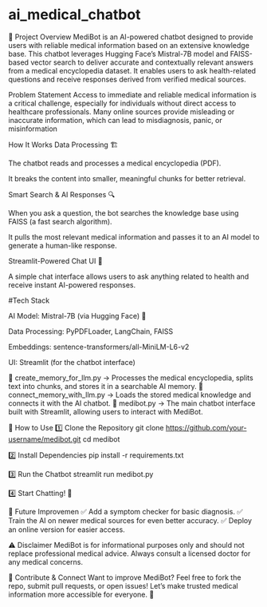 # ai_medical_chatbot

📌 Project Overview
MediBot is an AI-powered chatbot designed to provide users with reliable medical information based on an extensive knowledge base. This chatbot leverages Hugging Face’s Mistral-7B model and FAISS-based vector search to deliver accurate and contextually relevant answers from a medical encyclopedia dataset. It enables users to ask health-related questions and receive responses derived from verified medical sources.

Problem Statement
Access to immediate and reliable medical information is a critical challenge, especially for individuals without direct access to healthcare professionals. Many online sources provide misleading or inaccurate information, which can lead to misdiagnosis, panic, or misinformation

 How It Works
Data Processing 🏗️

The chatbot reads and processes a medical encyclopedia (PDF).

It breaks the content into smaller, meaningful chunks for better retrieval.

Smart Search & AI Responses 🔍

When you ask a question, the bot searches the knowledge base using FAISS (a fast search algorithm).

It pulls the most relevant medical information and passes it to an AI model to generate a human-like response.

Streamlit-Powered Chat UI 💬

A simple chat interface allows users to ask anything related to health and receive instant AI-powered responses.


 #Tech Stack
 
AI Model: Mistral-7B (via Hugging Face) 🧠

Data Processing: PyPDFLoader, LangChain, FAISS

Embeddings: sentence-transformers/all-MiniLM-L6-v2

UI: Streamlit (for the chatbot interface)


📌 create_memory_for_llm.py → Processes the medical encyclopedia, splits text into chunks, and stores it in a searchable AI memory.
📌 connect_memory_with_llm.py → Loads the stored medical knowledge and connects it with the AI chatbot.
📌 medibot.py → The main chatbot interface built with Streamlit, allowing users to interact with MediBot.

🚀 How to Use
1️⃣ Clone the Repository
git clone https://github.com/your-username/medibot.git
cd medibot

2️⃣ Install Dependencies
pip install -r requirements.txt

3️⃣ Run the Chatbot
streamlit run medibot.py

4️⃣ Start Chatting! 💬


🔮 Future Improvemen
✅ Add a symptom checker for basic diagnosis.
✅ Train the AI on newer medical sources for even better accuracy.
✅ Deploy an online version for easier access.

⚠️ Disclaimer
MediBot is for informational purposes only and should not replace professional medical advice. Always consult a licensed doctor for any medical concerns.

🤝 Contribute & Connect
Want to improve MediBot? Feel free to fork the repo, submit pull requests, or open issues! Let’s make trusted medical information more accessible for everyone. 🚀
